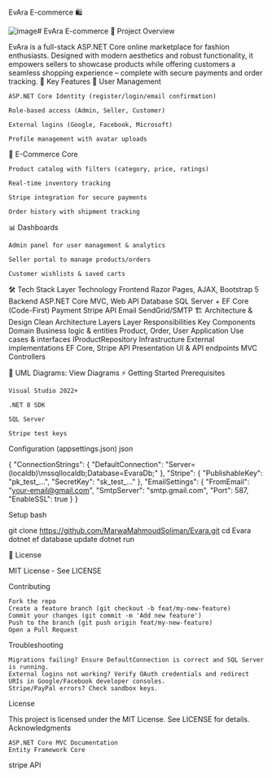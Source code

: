 EvAra E-commerce 🛍️

![image](https://github.com/user-attachments/assets/18c680e6-eb59-4bc7-92e9-c7da76974937)# EvAra E-commerce 🛒
Project Overview

EvAra is a full-stack ASP.NET Core online marketplace for fashion enthusiasts. Designed with modern aesthetics and robust functionality, it empowers sellers to showcase products while offering customers a seamless shopping experience – complete with secure payments and order tracking.
🌟 Key Features
👤 User Management

    ASP.NET Core Identity (register/login/email confirmation)

    Role-based access (Admin, Seller, Customer)

    External logins (Google, Facebook, Microsoft)

    Profile management with avatar uploads

🛒 E-Commerce Core

    Product catalog with filters (category, price, ratings)

    Real-time inventory tracking

    Stripe integration for secure payments

    Order history with shipment tracking

📊 Dashboards

    Admin panel for user management & analytics

    Seller portal to manage products/orders

    Customer wishlists & saved carts

🛠️ Tech Stack
Layer	Technology
Frontend	Razor Pages, AJAX, Bootstrap 5
Backend	ASP.NET Core MVC, Web API
Database	SQL Server + EF Core (Code-First)
Payment	Stripe API
Email	SendGrid/SMTP
🏗️ Architecture & Design
Clean Architecture Layers
Layer	Responsibilities	Key Components
Domain	Business logic & entities	Product, Order, User
Application	Use cases & interfaces	IProductRepository
Infrastructure	External implementations	EF Core, Stripe API
Presentation	UI & API endpoints	MVC Controllers

📌 UML Diagrams: View Diagrams
⚡ Getting Started
Prerequisites

    Visual Studio 2022+

    .NET 8 SDK

    SQL Server

    Stripe test keys

Configuration (appsettings.json)
json

{
  "ConnectionStrings": {
    "DefaultConnection": "Server=(localdb)\\mssqllocaldb;Database=EvaraDb;"
  },
  "Stripe": {
    "PublishableKey": "pk_test_...",
    "SecretKey": "sk_test_..."
  },
  "EmailSettings": {
    "FromEmail": "your-email@gmail.com",
    "SmtpServer": "smtp.gmail.com",
    "Port": 587,
    "EnableSSL": true
  }
}

Setup
bash

git clone https://github.com/MarwaMahmoudSoliman/Evara.git
cd Evara
dotnet ef database update
dotnet run

📜 License

MIT License - See LICENSE

Contributing

    Fork the repo
    Create a feature branch (git checkout -b feat/my-new-feature)
    Commit your changes (git commit -m 'Add new feature')
    Push to the branch (git push origin feat/my-new-feature)
    Open a Pull Request

Troubleshooting

    Migrations failing? Ensure DefaultConnection is correct and SQL Server is running.
    External logins not working? Verify OAuth credentials and redirect URIs in Google/Facebook developer consoles.
    Stripe/PayPal errors? Check sandbox keys.

License

This project is licensed under the MIT License. See LICENSE for details.
Acknowledgments

    ASP.NET Core MVC Documentation
    Entity Framework Core
   stripe API


